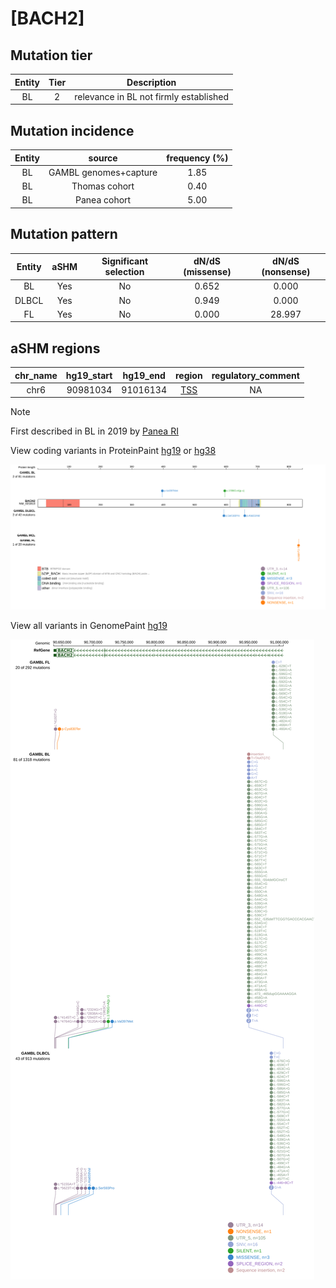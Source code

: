 # [BACH2]

## Mutation tier

|Entity|Tier|Description                           |
|:------:|:----:|--------------------------------------|
|BL    |2   |relevance in BL not firmly established|
## Mutation incidence

|Entity|source               |frequency (%)|
|:------:|:---------------------:|:-------------:|
|BL    |GAMBL genomes+capture|1.85         |
|BL    |Thomas cohort        |0.40         |
|BL    |Panea cohort         |5.00         |

## Mutation pattern

|Entity|aSHM|Significant selection|dN/dS (missense)|dN/dS (nonsense)|
|:------:|:----:|:---------------------:|:----------------:|:----------------:|
|BL    |Yes |No                   |0.652           | 0.000          |
|DLBCL |Yes |No                   |0.949           | 0.000          |
|FL    |Yes |No                   |0.000           |28.997          |

## aSHM regions

|chr_name|hg19_start|hg19_end|region                                                                                   |regulatory_comment|
|:--------:|:----------:|:--------:|:-----------------------------------------------------------------------------------------:|:------------------:|
|chr6    |90981034  |91016134|[TSS](https://genome.ucsc.edu/s/rdmorin/GAMBL%20hg19?position=chr6%3A90981034%2D91016134)|NA                |

> [!NOTE]
> First described in BL in 2019 by [Panea RI](https://pubmed.ncbi.nlm.nih.gov/31558468)

View coding variants in ProteinPaint [hg19](https://www.bcgsc.ca/downloads/morinlab/GAMBL/test/genes/BACH2_protein.html)  or [hg38](https://www.bcgsc.ca/downloads/morinlab/GAMBL/test/genes/BACH2_protein_hg38.html)

![image](images/proteinpaint/BACH2_NM_021813.svg)

View all variants in GenomePaint [hg19](https://www.bcgsc.ca/downloads/morinlab/GAMBL/test/genes/BACH2.html)

![image](images/proteinpaint/BACH2.svg)

